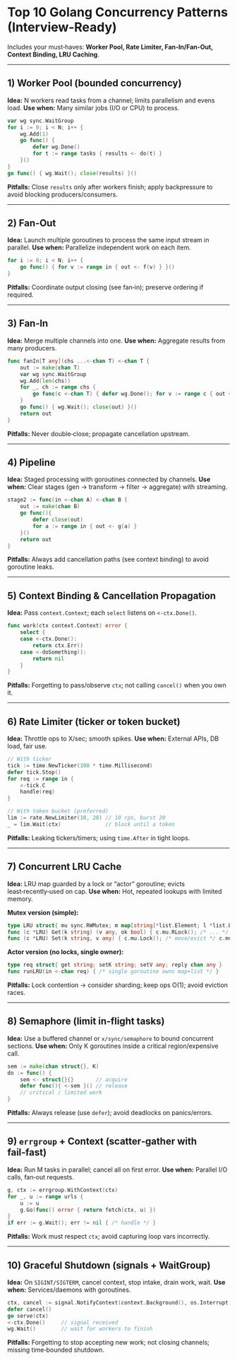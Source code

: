 # Top 10 Golang Concurrency Patterns (Interview‑Ready)

Includes your must‑haves: **Worker Pool, Rate Limiter, Fan‑In/Fan‑Out, Context Binding, LRU Caching**.

---

## 1) Worker Pool (bounded concurrency)

**Idea:** N workers read tasks from a channel; limits parallelism and evens load.
**Use when:** Many similar jobs (I/O or CPU) to process.

```go
var wg sync.WaitGroup
for i := 0; i < N; i++ {
	wg.Add(1)
	go func() {
		defer wg.Done()
		for t := range tasks { results <- do(t) }
	}()
}
go func() { wg.Wait(); close(results) }()
```

**Pitfalls:** Close `results` only after workers finish; apply backpressure to avoid blocking producers/consumers.

---

## 2) Fan‑Out

**Idea:** Launch multiple goroutines to process the same input stream in parallel.
**Use when:** Parallelize independent work on each item.

```go
for i := 0; i < N; i++ {
	go func() { for v := range in { out <- f(v) } }()
}
```

**Pitfalls:** Coordinate output closing (see fan‑in); preserve ordering if required.

---

## 3) Fan‑In

**Idea:** Merge multiple channels into one.
**Use when:** Aggregate results from many producers.

```go
func fanIn[T any](chs ...<-chan T) <-chan T {
	out := make(chan T)
	var wg sync.WaitGroup
	wg.Add(len(chs))
	for _, ch := range chs {
		go func(c <-chan T) { defer wg.Done(); for v := range c { out <- v } }(ch)
	}
	go func() { wg.Wait(); close(out) }()
	return out
}
```

**Pitfalls:** Never double‑close; propagate cancellation upstream.

---

## 4) Pipeline

**Idea:** Staged processing with goroutines connected by channels.
**Use when:** Clear stages (gen → transform → filter → aggregate) with streaming.

```go
stage2 := func(in <-chan A) <-chan B {
	out := make(chan B)
	go func(){
		defer close(out)
		for a := range in { out <- g(a) }
	}()
	return out
}
```

**Pitfalls:** Always add cancellation paths (see context binding) to avoid goroutine leaks.

---

## 5) Context Binding & Cancellation Propagation

**Idea:** Pass `context.Context`; each `select` listens on `<-ctx.Done()`.

```go
func work(ctx context.Context) error {
	select {
	case <-ctx.Done():
		return ctx.Err()
	case <-doSomething():
		return nil
	}
}
```

**Pitfalls:** Forgetting to pass/observe `ctx`; not calling `cancel()` when you own it.

---

## 6) Rate Limiter (ticker or token bucket)

**Idea:** Throttle ops to X/sec; smooth spikes.
**Use when:** External APIs, DB load, fair use.

```go
// With ticker
tick := time.NewTicker(100 * time.Millisecond)
defer tick.Stop()
for req := range in {
	<-tick.C
	handle(req)
}

// With token bucket (preferred)
lim := rate.NewLimiter(10, 20) // 10 rps, burst 20
_ = lim.Wait(ctx)              // block until a token
```

**Pitfalls:** Leaking tickers/timers; using `time.After` in tight loops.

---

## 7) Concurrent LRU Cache

**Idea:** LRU map guarded by a lock or “actor” goroutine; evicts least‑recently‑used on cap.
**Use when:** Hot, repeated lookups with limited memory.

**Mutex version (simple):**

```go
type LRU struct{ mu sync.RWMutex; m map[string]*list.Element; l *list.List /* ... */ }
func (c *LRU) Get(k string) (v any, ok bool) { c.mu.RLock(); /* ... */ c.mu.RUnlock(); return }
func (c *LRU) Set(k string, v any) { c.mu.Lock(); /* move/evict */ c.mu.Unlock() }
```

**Actor version (no locks, single owner):**

```go
type req struct{ get string; setK string; setV any; reply chan any }
func runLRU(in <-chan req) { /* single goroutine owns map+list */ }
```

**Pitfalls:** Lock contention → consider sharding; keep ops O(1); avoid eviction races.

---

## 8) Semaphore (limit in‑flight tasks)

**Idea:** Use a buffered channel or `x/sync/semaphore` to bound concurrent sections.
**Use when:** Only K goroutines inside a critical region/expensive call.

```go
sem := make(chan struct{}, K)
do := func() {
	sem <- struct{}{}       // acquire
	defer func(){ <-sem }() // release
	// critical / limited work
}
```

**Pitfalls:** Always release (use `defer`); avoid deadlocks on panics/errors.

---

## 9) `errgroup` + Context (scatter‑gather with fail‑fast)

**Idea:** Run M tasks in parallel; cancel all on first error.
**Use when:** Parallel I/O calls, fan‑out requests.

```go
g, ctx := errgroup.WithContext(ctx)
for _, u := range urls {
	u := u
	g.Go(func() error { return fetch(ctx, u) })
}
if err := g.Wait(); err != nil { /* handle */ }
```

**Pitfalls:** Work must respect `ctx`; avoid capturing loop vars incorrectly.

---

## 10) Graceful Shutdown (signals + WaitGroup)

**Idea:** On `SIGINT/SIGTERM`, cancel context, stop intake, drain work, wait.
**Use when:** Services/daemons with goroutines.

```go
ctx, cancel := signal.NotifyContext(context.Background(), os.Interrupt, syscall.SIGTERM)
defer cancel()
go serve(ctx)
<-ctx.Done()     // signal received
wg.Wait()        // wait for workers to finish
```

**Pitfalls:** Forgetting to stop accepting new work; not closing channels; missing time‑bounded shutdown.
